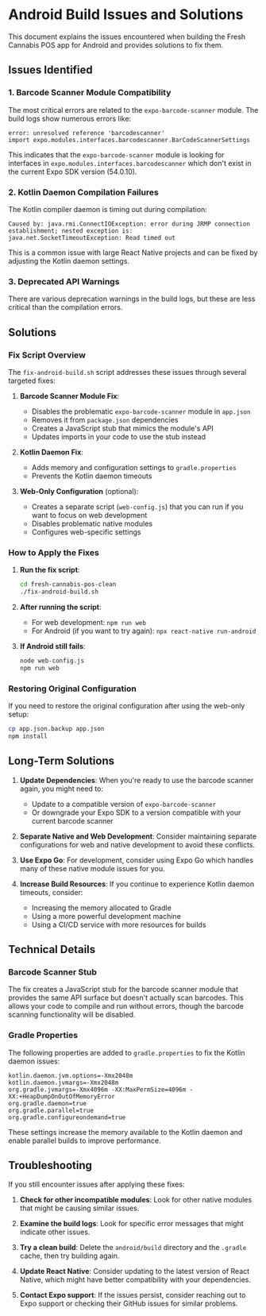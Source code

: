 # Android Build Issues and Solutions

This document explains the issues encountered when building the Fresh Cannabis POS app for Android and provides solutions to fix them.

## Issues Identified

### 1. Barcode Scanner Module Compatibility

The most critical errors are related to the `expo-barcode-scanner` module. The build logs show numerous errors like:

```
error: unresolved reference 'barcodescanner'
import expo.modules.interfaces.barcodescanner.BarCodeScannerSettings
```

This indicates that the `expo-barcode-scanner` module is looking for interfaces in `expo.modules.interfaces.barcodescanner` which don't exist in the current Expo SDK version (54.0.10).

### 2. Kotlin Daemon Compilation Failures

The Kotlin compiler daemon is timing out during compilation:

```
Caused by: java.rmi.ConnectIOException: error during JRMP connection establishment; nested exception is:
java.net.SocketTimeoutException: Read timed out
```

This is a common issue with large React Native projects and can be fixed by adjusting the Kotlin daemon settings.

### 3. Deprecated API Warnings

There are various deprecation warnings in the build logs, but these are less critical than the compilation errors.

## Solutions

### Fix Script Overview

The `fix-android-build.sh` script addresses these issues through several targeted fixes:

1. **Barcode Scanner Module Fix**:
   - Disables the problematic `expo-barcode-scanner` module in `app.json`
   - Removes it from `package.json` dependencies
   - Creates a JavaScript stub that mimics the module's API
   - Updates imports in your code to use the stub instead

2. **Kotlin Daemon Fix**:
   - Adds memory and configuration settings to `gradle.properties`
   - Prevents the Kotlin daemon timeouts

3. **Web-Only Configuration** (optional):
   - Creates a separate script (`web-config.js`) that you can run if you want to focus on web development
   - Disables problematic native modules
   - Configures web-specific settings

### How to Apply the Fixes

1. **Run the fix script**:
   ```bash
   cd fresh-cannabis-pos-clean
   ./fix-android-build.sh
   ```

2. **After running the script**:
   - For web development: `npm run web`
   - For Android (if you want to try again): `npx react-native run-android`

3. **If Android still fails**:
   ```bash
   node web-config.js
   npm run web
   ```

### Restoring Original Configuration

If you need to restore the original configuration after using the web-only setup:

```bash
cp app.json.backup app.json
npm install
```

## Long-Term Solutions

1. **Update Dependencies**: When you're ready to use the barcode scanner again, you might need to:
   - Update to a compatible version of `expo-barcode-scanner`
   - Or downgrade your Expo SDK to a version compatible with your current barcode scanner

2. **Separate Native and Web Development**: Consider maintaining separate configurations for web and native development to avoid these conflicts.

3. **Use Expo Go**: For development, consider using Expo Go which handles many of these native module issues for you.

4. **Increase Build Resources**: If you continue to experience Kotlin daemon timeouts, consider:
   - Increasing the memory allocated to Gradle
   - Using a more powerful development machine
   - Using a CI/CD service with more resources for builds

## Technical Details

### Barcode Scanner Stub

The fix creates a JavaScript stub for the barcode scanner module that provides the same API surface but doesn't actually scan barcodes. This allows your code to compile and run without errors, though the barcode scanning functionality will be disabled.

### Gradle Properties

The following properties are added to `gradle.properties` to fix the Kotlin daemon issues:

```properties
kotlin.daemon.jvm.options=-Xmx2048m
kotlin.daemon.jvmargs=-Xmx2048m
org.gradle.jvmargs=-Xmx4096m -XX:MaxPermSize=4096m -XX:+HeapDumpOnOutOfMemoryError
org.gradle.daemon=true
org.gradle.parallel=true
org.gradle.configureondemand=true
```

These settings increase the memory available to the Kotlin daemon and enable parallel builds to improve performance.

## Troubleshooting

If you still encounter issues after applying these fixes:

1. **Check for other incompatible modules**: Look for other native modules that might be causing similar issues.

2. **Examine the build logs**: Look for specific error messages that might indicate other issues.

3. **Try a clean build**: Delete the `android/build` directory and the `.gradle` cache, then try building again.

4. **Update React Native**: Consider updating to the latest version of React Native, which might have better compatibility with your dependencies.

5. **Contact Expo support**: If the issues persist, consider reaching out to Expo support or checking their GitHub issues for similar problems.